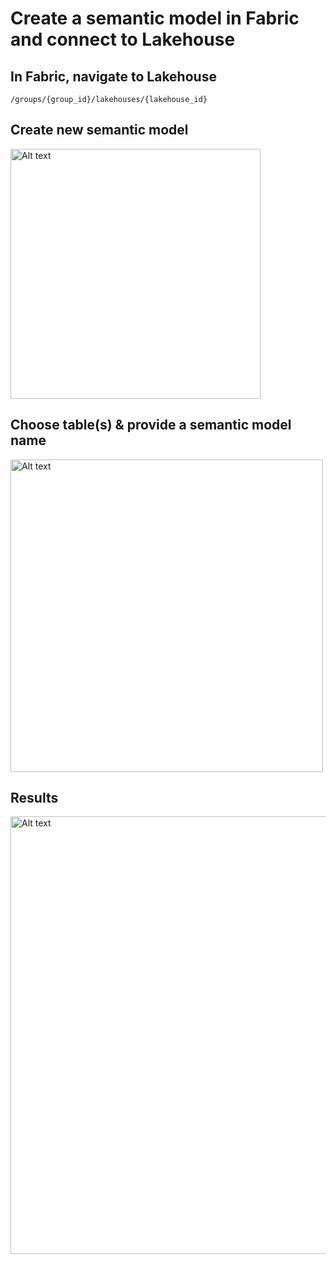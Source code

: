 # Create a semantic model in Fabric and connect to Lakehouse

## In Fabric, navigate to Lakehouse
```/groups/{group_id}/lakehouses/{lakehouse_id}```

## Create new semantic model
<img src="..\..\images\create-new-semanitic-model-from-lakehouse.png" alt="Alt text" width="400" >


## Choose table(s) & provide a semantic model name
<img src="..\..\images\new-semantic-model-parameters.png" alt="Alt text" width="500" >


## Results
<img src="..\..\images\edit-semanitic-model-fabric.png" alt="Alt text" width="700" >
